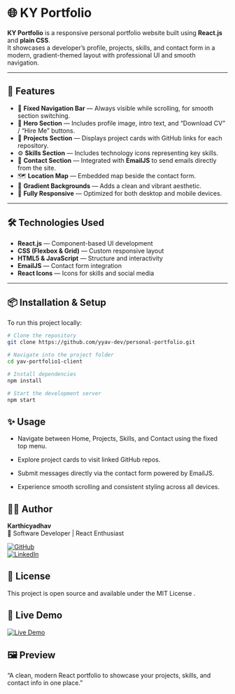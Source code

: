 # 🌐 KY Portfolio

**KY Portfolio** is a responsive personal portfolio website built using **React.js** and **plain CSS**.  
It showcases a developer’s profile, projects, skills, and contact form in a modern, gradient-themed layout with professional UI and smooth navigation.

---

## 🚀 Features

- 🧭 **Fixed Navigation Bar** — Always visible while scrolling, for smooth section switching.
- 💫 **Hero Section** — Includes profile image, intro text, and “Download CV” / “Hire Me” buttons.
- 🧩 **Projects Section** — Displays project cards with GitHub links for each repository.
- ⚙️ **Skills Section** — Includes technology icons representing key skills.
- 💌 **Contact Section** — Integrated with **EmailJS** to send emails directly from the site.
- 🗺️ **Location Map** — Embedded map beside the contact form.
- 🎨 **Gradient Backgrounds** — Adds a clean and vibrant aesthetic.
- 📱 **Fully Responsive** — Optimized for both desktop and mobile devices.

---

## 🛠️ Technologies Used

- **React.js** — Component-based UI development  
- **CSS (Flexbox & Grid)** — Custom responsive layout  
- **HTML5 & JavaScript** — Structure and interactivity  
- **EmailJS** — Contact form integration  
- **React Icons** — Icons for skills and social media  

---

## 📦 Installation & Setup

To run this project locally:

```bash
# Clone the repository
git clone https://github.com/yyav-dev/personal-portfolio.git

# Navigate into the project folder
cd yav-portfolio1-client

# Install dependencies
npm install

# Start the development server
npm start
```

## ✨ Usage

- Navigate between Home, Projects, Skills, and Contact using the fixed top menu.

- Explore project cards to visit linked GitHub repos.

- Submit messages directly via the contact form powered by EmailJS.

- Experience smooth scrolling and consistent styling across all devices.

## 👨‍💻 Author

**Karthicyadhav**  
📍 Software Developer | React Enthusiast  

[![GitHub](https://img.shields.io/badge/GitHub-yyav--dev-181717?style=flat&logo=github)](https://github.com/yyav-dev)  
[![LinkedIn](https://img.shields.io/badge/LinkedIn-Karthicyadhav-0A66C2?style=flat&logo=linkedin&logoColor=white)](https://www.linkedin.com/in/karthicyadhav-s-developer/)  



## 📜 License

This project is open source and available under the MIT License
.
## 🚀 Live Demo
[![Live Demo](https://img.shields.io/badge/View-Website-blue?style=for-the-badge)](https://karthicyadhav-portfolio1.vercel.app)


## 🖼️ Preview

“A clean, modern React portfolio to showcase your projects, skills, and contact info in one place.”
